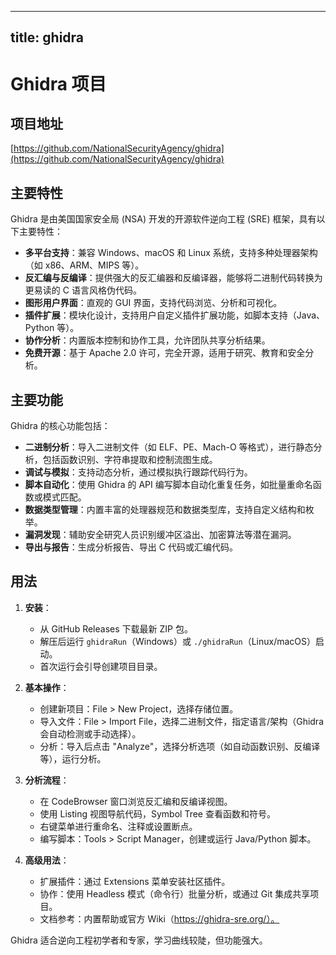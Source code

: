 
---
title: ghidra
---

# Ghidra 项目

## 项目地址
[https://github.com/NationalSecurityAgency/ghidra](https://github.com/NationalSecurityAgency/ghidra)

## 主要特性
Ghidra 是由美国国家安全局 (NSA) 开发的开源软件逆向工程 (SRE) 框架，具有以下主要特性：
- **多平台支持**：兼容 Windows、macOS 和 Linux 系统，支持多种处理器架构（如 x86、ARM、MIPS 等）。
- **反汇编与反编译**：提供强大的反汇编器和反编译器，能够将二进制代码转换为更易读的 C 语言风格伪代码。
- **图形用户界面**：直观的 GUI 界面，支持代码浏览、分析和可视化。
- **插件扩展**：模块化设计，支持用户自定义插件扩展功能，如脚本支持（Java、Python 等）。
- **协作分析**：内置版本控制和协作工具，允许团队共享分析结果。
- **免费开源**：基于 Apache 2.0 许可，完全开源，适用于研究、教育和安全分析。

## 主要功能
Ghidra 的核心功能包括：
- **二进制分析**：导入二进制文件（如 ELF、PE、Mach-O 等格式），进行静态分析，包括函数识别、字符串提取和控制流图生成。
- **调试与模拟**：支持动态分析，通过模拟执行跟踪代码行为。
- **脚本自动化**：使用 Ghidra 的 API 编写脚本自动化重复任务，如批量重命名函数或模式匹配。
- **数据类型管理**：内置丰富的处理器规范和数据类型库，支持自定义结构和枚举。
- **漏洞发现**：辅助安全研究人员识别缓冲区溢出、加密算法等潜在漏洞。
- **导出与报告**：生成分析报告、导出 C 代码或汇编代码。

## 用法
1. **安装**：
   - 从 GitHub Releases 下载最新 ZIP 包。
   - 解压后运行 `ghidraRun`（Windows）或 `./ghidraRun`（Linux/macOS）启动。
   - 首次运行会引导创建项目目录。

2. **基本操作**：
   - 创建新项目：File > New Project，选择存储位置。
   - 导入文件：File > Import File，选择二进制文件，指定语言/架构（Ghidra 会自动检测或手动选择）。
   - 分析：导入后点击 "Analyze"，选择分析选项（如自动函数识别、反编译等），运行分析。

3. **分析流程**：
   - 在 CodeBrowser 窗口浏览反汇编和反编译视图。
   - 使用 Listing 视图导航代码，Symbol Tree 查看函数和符号。
   - 右键菜单进行重命名、注释或设置断点。
   - 编写脚本：Tools > Script Manager，创建或运行 Java/Python 脚本。

4. **高级用法**：
   - 扩展插件：通过 Extensions 菜单安装社区插件。
   - 协作：使用 Headless 模式（命令行）批量分析，或通过 Git 集成共享项目。
   - 文档参考：内置帮助或官方 Wiki（https://ghidra-sre.org/）。

Ghidra 适合逆向工程初学者和专家，学习曲线较陡，但功能强大。